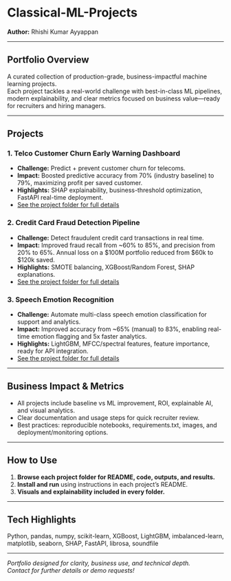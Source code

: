 # Classical-ML-Projects

**Author:** Rhishi Kumar Ayyappan

---

## Portfolio Overview

A curated collection of production-grade, business-impactful machine learning projects.  
Each project tackles a real-world challenge with best-in-class ML pipelines, modern explainability, and clear metrics focused on business value—ready for recruiters and hiring managers.

---

## Projects

### 1. Telco Customer Churn Early Warning Dashboard
- **Challenge:** Predict + prevent customer churn for telecoms.
- **Impact:** Boosted predictive accuracy from 70% (industry baseline) to 79%, maximizing profit per saved customer.
- **Highlights:** SHAP explainability, business-threshold optimization, FastAPI real-time deployment.
- [See the project folder for full details](./Telco-Customer-Churn)

### 2. Credit Card Fraud Detection Pipeline
- **Challenge:** Detect fraudulent credit card transactions in real time.
- **Impact:** Improved fraud recall from ~60% to 85%, and precision from 20% to 65%. Annual loss on a $100M portfolio reduced from $60k to $120k saved.
- **Highlights:** SMOTE balancing, XGBoost/Random Forest, SHAP explanations.
- [See the project folder for full details](./Credit-Card-Fraud)

### 3. Speech Emotion Recognition
- **Challenge:** Automate multi-class speech emotion classification for support and analytics.
- **Impact:** Improved accuracy from ~65% (manual) to 83%, enabling real-time emotion flagging and 5x faster analytics.
- **Highlights:** LightGBM, MFCC/spectral features, feature importance, ready for API integration.
- [See the project folder for full details](./Speech-Emotion-Recognition)

---

## Business Impact & Metrics

- All projects include baseline vs ML improvement, ROI, explainable AI, and visual analytics.
- Clear documentation and usage steps for quick recruiter review.
- Best practices: reproducible notebooks, requirements.txt, images, and deployment/monitoring options.

---

## How to Use

1. **Browse each project folder for README, code, outputs, and results.**
2. **Install and run** using instructions in each project’s README.
3. **Visuals and explainability included in every folder.**

---

## Tech Highlights

Python, pandas, numpy, scikit-learn, XGBoost, LightGBM, imbalanced-learn, matplotlib, seaborn, SHAP, FastAPI, librosa, soundfile

---

*Portfolio designed for clarity, business use, and technical depth.  
Contact for further details or demo requests!*
